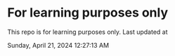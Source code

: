 # For learning purposes only
This repo is for learning purposes only.
Last updated at

Sunday, April 21, 2024 12:27:13 AM

